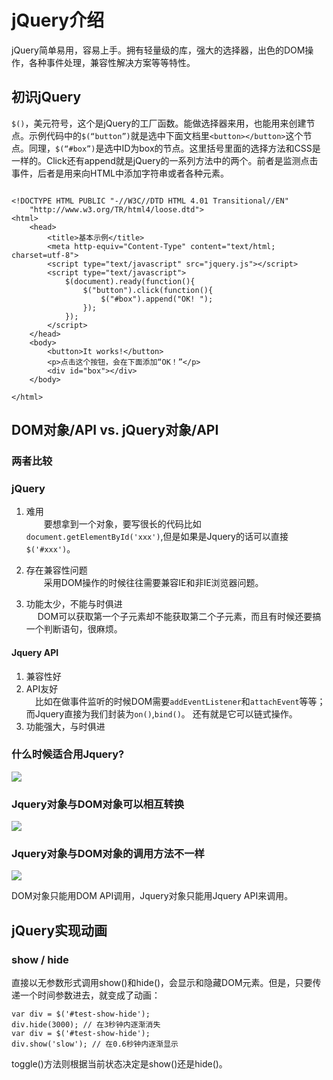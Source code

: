 # jQuery介绍

jQuery简单易用，容易上手。拥有轻量级的库，强大的选择器，出色的DOM操作，各种事件处理，兼容性解决方案等等特性。

## 初识jQuery
`$()`，美元符号，这个是jQuery的工厂函数。能做选择器来用，也能用来创建节点。示例代码中的`$(“button”)`就是选中下面文档里`<button></button>`这个节点。同理，`$(“#box”)`是选中ID为box的节点。这里括号里面的选择方法和CSS是一样的。Click还有append就是jQuery的一系列方法中的两个。前者是监测点击事件，后者是用来向HTML中添加字符串或者各种元素。

```

<!DOCTYPE HTML PUBLIC "-//W3C//DTD HTML 4.01 Transitional//EN"
	"http://www.w3.org/TR/html4/loose.dtd">
<html>
	<head>
		<title>基本示例</title>
		<meta http-equiv="Content-Type" content="text/html; charset=utf-8">
		<script type="text/javascript" src="jquery.js"></script>
		<script type="text/javascript">
			$(document).ready(function(){
				$("button").click(function(){
					$("#box").append("OK! ");
				});
			});
		</script>
	</head>
	<body>
		<button>It works!</button>
        <p>点击这个按钮，会在下面添加“OK！”</p>
		<div id="box"></div>
	</body>
	
</html>
```

## DOM对象/API vs. jQuery对象/API

### 两者比较
### jQuery   
1. 难用  
　　要想拿到一个对象，要写很长的代码比如`document.getElementById('xxx')`,但是如果是Jquery的话可以直接`$('#xxx')`。

2. 存在兼容性问题  
　　采用DOM操作的时候往往需要兼容IE和非IE浏览器问题。

3. 功能太少，不能与时俱进  
　 DOM可以获取第一个子元素却不能获取第二个子元素，而且有时候还要搞一个判断语句，很麻烦。

#### Jquery API
1. 兼容性好
2. API友好  
　比如在做事件监听的时候DOM需要`addEventListener`和`attachEvent`等等；而Jquery直接为我们封装为`on()`,`bind()`。 还有就是它可以链式操作。
3. 功能强大，与时俱进  

### 什么时候适合用Jquery?
![](http://upload-images.jianshu.io/upload_images/1181204-61c2cd0d2b1bcd8f.png?imageMogr2/auto-orient/strip%7CimageView2/2/w/1240)

### Jquery对象与DOM对象可以相互转换
![](http://upload-images.jianshu.io/upload_images/1181204-94835b6421a17dd3.png?imageMogr2/auto-orient/strip%7CimageView2/2/w/1240)

### Jquery对象与DOM对象的调用方法不一样
![](http://upload-images.jianshu.io/upload_images/1181204-969f05e669d83e23.png?imageMogr2/auto-orient/strip%7CimageView2/2/w/1240)

DOM对象只能用DOM API调用，Jquery对象只能用Jquery API来调用。

## jQuery实现动画
### show / hide
直接以无参数形式调用show()和hide()，会显示和隐藏DOM元素。但是，只要传递一个时间参数进去，就变成了动画：

```
var div = $('#test-show-hide');
div.hide(3000); // 在3秒钟内逐渐消失
var div = $('#test-show-hide');
div.show('slow'); // 在0.6秒钟内逐渐显示
```
toggle()方法则根据当前状态决定是show()还是hide()。


